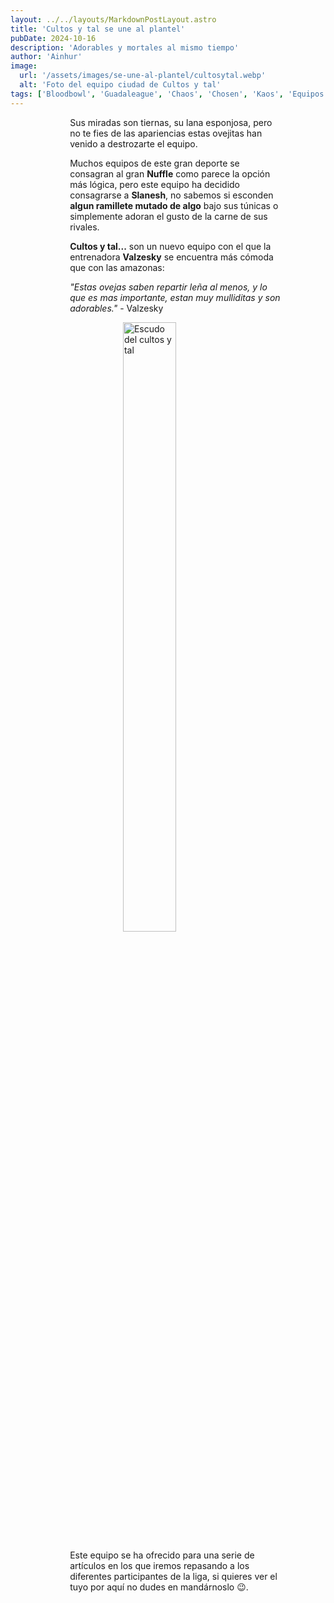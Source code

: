```yaml
---
layout: ../../layouts/MarkdownPostLayout.astro
title: 'Cultos y tal se une al plantel'
pubDate: 2024-10-16
description: 'Adorables y mortales al mismo tiempo'
author: 'Ainhur'
image:
  url: '/assets/images/se-une-al-plantel/cultosytal.webp'
  alt: 'Foto del equipo ciudad de Cultos y tal'
tags: ['Bloodbowl', 'Guadaleague', 'Chaos', 'Chosen', 'Kaos', 'Equipos']
---
```


Sus miradas son tiernas, su lana esponjosa, pero no te fies de las apariencias estas ovejitas han venido a destrozarte el equipo.

Muchos equipos de este gran deporte se consagran al gran **Nuffle** como parece la opción más lógica, pero este equipo ha decidido consagrarse a **Slanesh**, no sabemos si esconden **algun ramillete mutado de algo** bajo sus túnicas o simplemente adoran el gusto de la carne de sus rivales.

**Cultos y tal...** son un nuevo equipo con el que la entrenadora **Valzesky** se encuentra más cómoda que con las amazonas:

_"Estas ovejas saben repartir leña al menos, y lo que es mas importante, estan muy mulliditas y son adorables."_ - Valzesky

![Escudo del cultos y tal](/assets/images/se-une-al-plantel/cultosytal-escudo.webp)

Este equipo se ha ofrecido para una serie de artículos en los que iremos repasando a los diferentes participantes de la liga, si quieres ver el tuyo por aquí no dudes en mandárnoslo 😉.

<style>
   table {
      display:block;
      max-width:600px;
      overflow-x:auto;
    }
    td,th {
      border: 1px solid #fff;
    }
    table,td {
      padding: 0.5em;
    }
    a {
      color: red;
      text-decoration: none;
    }
    img{
      width:100%
    }
    .full-w-center-content{
      width:100%;
      display:flex;
      justify-content:center;
    }
    audio {
      width:90%
    }
    @media screen and (min-width: 636px) {
      table {
        max-width:100%;
        overflow-x:auto
      }
      img {
        width:50%;
        margin-left:25%;
      }

      img.big {
        width:100%;
      }

      h2,h3 {
        padding:0em 5em 0em 5em;
      }
      
      ul,li{
        margin-left: 3em;
        list-style:none;
      }
      h1 {
        text-align: center;
      }
      p {
        padding:0em 5em 0em 5em;
      }
      p {
        max-width: 90%;
        margin-left: 5%;
      }
      audio {
        width:70%
      }
    }
</style>
